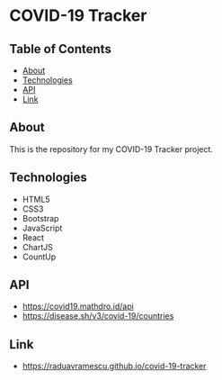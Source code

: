 # COVID-19 Tracker

## Table of Contents

- [About](#about)
- [Technologies](#technologies)
- [API](#api)
- [Link](#link)

## About

This is the repository for my COVID-19 Tracker project.

## Technologies

- HTML5
- CSS3
- Bootstrap
- JavaScript
- React
- ChartJS
- CountUp

## API

- https://covid19.mathdro.id/api
- https://disease.sh/v3/covid-19/countries

## Link

- https://raduavramescu.github.io/covid-19-tracker
